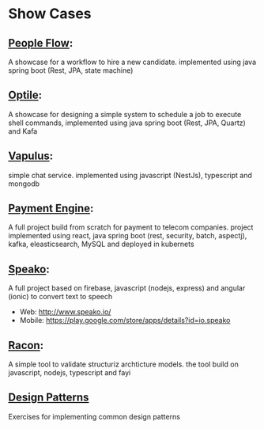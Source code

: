 # Show Cases

## [People Flow](https://github.com/silver-ring/peopleflow):
A showcase for a workflow to hire a new candidate. implemented using java spring boot (Rest, JPA, state machine)

## [Optile](https://github.com/silver-ring/optile):
A showcase for designing a simple system to schedule a job to execute shell commands, implemented using java spring boot (Rest, JPA, Quartz) and Kafa

## [Vapulus](https://github.com/silver-ring/vapulus):
simple chat service. implemented using javascript (NestJs), typescript and mongodb

## [Payment Engine](https://github.com/silver-ring/payment-engine):
A full project build from scratch for payment to telecom companies. project implemented using react, java spring boot (rest, security, batch, aspectj), kafka, eleasticsearch, MySQL and deployed in kubernets

## [Speako](https://github.com/silver-ring/speako):
A full project based on firebase, javascript (nodejs, express) and angular (ionic) to convert text to speech
- Web: http://www.speako.io/
- Mobile: https://play.google.com/store/apps/details?id=io.speako

## [Racon](https://github.com/silver-ring/racon):

A simple tool to validate structuriz archticture models. the tool build on javascript, nodejs, typescript and fayi

## [Design Patterns](https://github.com/silver-ring/designpatterns)

Exercises for implementing common design patterns
